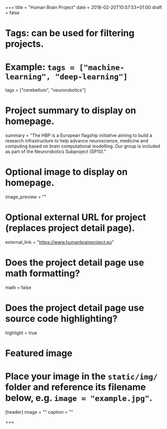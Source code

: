 +++
title = "Human Brain Project"
date = 2018-02-20T10:57:53+01:00
draft = false

# Tags: can be used for filtering projects.
# Example: `tags = ["machine-learning", "deep-learning"]`
tags = ["cerebellum", "neurorobotics"]

# Project summary to display on homepage.
summary = "The HBP is a European flagship initiative aiming to build a research infrastructure to help advance neuroscience, medicine and computing based on brain computational modelling. Our group is included as part of the Neurorobotics Subproject (SP10)."

# Optional image to display on homepage.
image_preview = ""

# Optional external URL for project (replaces project detail page).
external_link = "https://www.humanbrainproject.eu"

# Does the project detail page use math formatting?
math = false

# Does the project detail page use source code highlighting?
highlight = true

# Featured image
# Place your image in the `static/img/` folder and reference its filename below, e.g. `image = "example.jpg"`.
[header]
image = ""
caption = ""

+++
